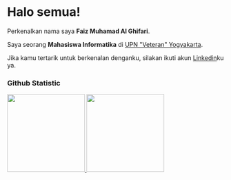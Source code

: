 # Halo semua! 

Perkenalkan nama saya **Faiz Muhamad Al Ghifari**.<br>

Saya seorang **Mahasiswa Informatika** di [UPN "Veteran" Yogyakarta](https://www.upnyk.ac.id/).<br>

Jika kamu tertarik untuk berkenalan denganku, silakan ikuti akun [Linkedin](https://www.linkedin.com/in/faiz-muhammad-al-ghifari-0a64b1215/)ku ya.

### Github Statistic
<p align="left">
<a href="https://github.com/Izukunn">
  <img height="180em" src="https://github-readme-stats-eight-theta.vercel.app/api?username=Izukunn&show_icons=true&theme=algolia&include_all_commits=true&count_private=true"/>
  <img height="180em" src="https://github-readme-stats-eight-theta.vercel.app/api/top-langs/?username=Izukunn&layout=compact&theme=algolia"/>
</a>
</p>
